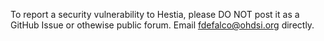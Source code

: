 To report a security vulnerability to Hestia, please DO NOT post it as a GitHub Issue or othewise public forum. Email fdefalco@ohdsi.org directly.